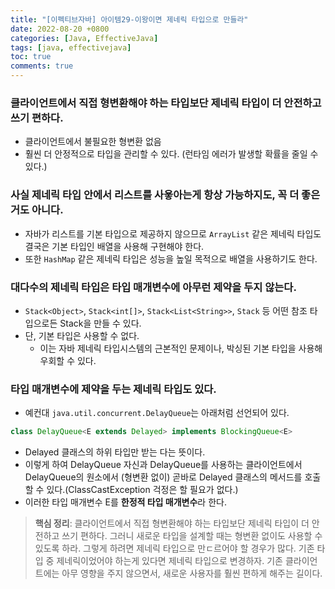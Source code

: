```yaml
---
title: "[이펙티브자바] 아이템29-이왕이면 제네릭 타입으로 만들라"
date: 2022-08-20 +0800
categories: [Java, EffectiveJava]
tags: [java, effectivejava]
toc: true
comments: true
---
```


### 클라이언트에서 직접 형변환해야 하는 타입보단 제네릭 타입이 더 안전하고 쓰기 편하다.
- 클라이언트에서 불필요한 형변환 없음
- 훨씬 더 안정적으로 타입을 관리할 수 있다. (런타임 에러가 발생할 확률을 줄일 수 있다.)

### 사실 제네릭 타입 안에서 리스트를 사욯아는게 항상 가능하지도, 꼭 더 좋은 거도 아니다.
- 자바가 리스트를 기본 타입으로 제공하지 않으므로 `ArrayList` 같은 제네릭 타입도 결국은 기본 타입인 배열을 사용해 구현해야 한다.
- 또한 `HashMap` 같은 제네릭 타입은 성능을 높일 목적으로 배열을 사용하기도 한다.

### 대다수의 제네릭 타입은 타입 매개변수에 아무런 제약을 두지 않는다.
- `Stack<Object>`, `Stack<int[]>`, `Stack<List<String>>`, `Stack` 등 어떤 참조 타입으로든 Stack을 만들 수 있다.
- 단, 기본 타입은 사용할 수 없다.
    - 이는 자바 제네릭 타입시스템의 근본적인 문제이나, 박싱된 기본 타입을 사용해 우회할 수 있다.

### 타입 매개변수에 제약을 두는 제네릭 타입도 있다.
-  예컨대 `java.util.concurrent.DelayQueue`는 아래처럼 선언되어 있다.

```java
class DelayQueue<E extends Delayed> implements BlockingQueue<E>
```

- Delayed 클래스의 하위 타입만 받는 다는 뜻이다.
- 이렇게 하여 DelayQueue 자신과 DelayQueue를 사용하는 클라이언트에서 DelayQueue의 원소에서 (형변환 없이) 곧바로 Delayed 클래스의 메서드를 호출할 수 있다.(ClassCastException 걱정은 할 필요가 없다.)
- 이러한 타입 매개변수 E를 <b>한정적 타입 매개변수</b>라 한다.

> **핵심 정리**: 클라이언트에서 직접 형변환해야 하는 타입보단 제네릭 타입이 더 안전하고 쓰기 편하다. 그러니 새로운 타입을 설계할 때는 형변환 없이도 사용할 수 있도록 하라. 그렇게 하려면 제네릭 타입으로 만ㄷ르어야 할 경우가 많다. 기존 타입 중 제네릭이었어야 하는게 있다면 제네릭 타입으로 변경하자. 기존 클라이언트에는 아무 영향을 주지 않으면서, 새로운 사용자를 훨씬 편하게 해주는 길이다.
